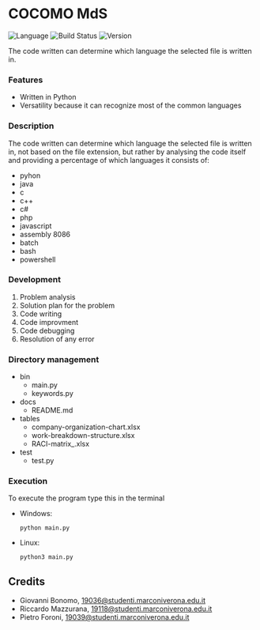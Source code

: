 # COCOMO MdS

![Language](https://img.shields.io/badge/Language-Python-blue?style=flat)
![Build Status](https://img.shields.io/badge/Status-Release-lightgreen?style=flat)
![Version](https://img.shields.io/badge/Version-v1.0-red?style=flat)

The code written can determine which language the selected file is written in.

### Features

- Written in Python
- Versatility because it can recognize most of the common languages

### Description

The code written can determine which language the selected file is written in, not based on the file extension, but rather by analysing the code itself and providing a percentage of which languages it consists of:
- pyhon
- java
- c
- c++
- c#
- php
- javascript
- assembly 8086
- batch
- bash
- powershell

### Development

1.  Problem analysis
2.  Solution plan for the problem
3.  Code writing 
4.  Code improvment
5.  Code debugging
6.  Resolution of any error

### Directory management

- bin
  - main.py
  - keywords.py
- docs
  - README.md
- tables
  - company-organization-chart.xlsx
  - work-breakdown-structure.xlsx
  - RACI-matrix_.xlsx
- test
  - test.py

### Execution

To execute the program type this in the terminal

- Windows:
  ```
  python main.py
  ```

- Linux:
  ```
  python3 main.py
  ```

## Credits

- Giovanni Bonomo, 19036@studenti.marconiverona.edu.it
- Riccardo Mazzurana, 19118@studenti.marconiverona.edu.it
- Pietro Foroni, 19039@studenti.marconiverona.edu.it

